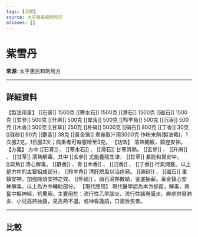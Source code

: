 ```yaml
---
tags: [涼開]
source: 太平惠民和劑局方
aliases: []
---
```


# 紫雪丹

**來源**: 太平惠民和劑局方  

---

## 詳細資料
【製法用量】 [[石膏]] 1500克 [[寒水石]] 1500克 [[滑石]] 1500克 [[磁石]] 1500克 [[玄參]] 500克 [[升麻]] 500克 [[犀角]] 500克 [[羚羊角]] 500克 [[沉香]] 500克 [[木香]] 500克 [[甘草]] 250克 [[朴硝]] 5000克 [[硝石]] 800克 [[丁香]] 30克 [[硃砂]] 90克 [[麝香]] 38克 [[黃金箔]] 煮後取汁用3000克
作粉末劑(製法略)，1次服2克，1日服3次；病重者可每服增至3克。
【功效】
清熱開竅，鎮痙安神。
【方義】
方中 [[石膏]] 、 [[寒水石]] 、 [[滑石]] 甘寒清熱。 [[玄參]] 、 [[升麻]] 、 [[甘草]] 清熱解毒，其中 [[玄參]] 尤能養陰生津， [[甘草]] 兼能和胃安中。 [[犀角]] 清心解毒。 [[麝香]] 、青 [[木香]] 、 [[沉香]] 、 [[丁香]] 行氣開竅。以上是方中的主要組成部分。 [[羚羊角]] 清肝熄風以治痙厥。 [[硃砂]] 、 [[磁石]] 重鎮安神，加強除煩安神之效。 [[朴硝]] 、硝石瀉熱散結，釜底抽薪。黃金鎮心安神解毒。以上為方中輔助部分。
【現代應用】
現代醫學認為本方抑菌，解毒，興奮中樞神經，抗驚厥。主要用於：流行性乙型腦炎、流行性腦脊膜炎、麻疹併發肺炎、小兒高熱抽搐，見高熱不退，或神昏譫語，口渴唇焦者。

---

## 比較
